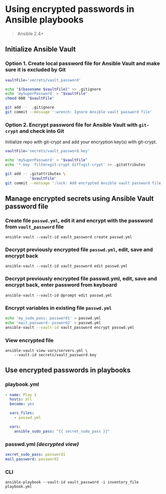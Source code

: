 Using encrypted passwords in Ansible playbooks
==============================================

> Ansible 2.4+

Initialize Ansible Vault
------------------------

### Option 1. Create local password file for Ansible Vault and make sure it is excluded by Git

```bash
vaultFile='secrets/vault_password'

echo "$(basename $vaultFile)" >> .gitignore
echo 'mySuperPassword' > "$vaultFile"
chmod 600 "$vaultFile"

git add --  .gitignore
git commit --message ':wrench: Ignore Ansible vault password file'
```


### Option 2. Encrypt password file for Ansible Vault with `git-crypt` and check into Git

Initialize repo with git-crypt and add your encryption key(s) with git-crypt.

```bash
vaultFile='secrets/vault_password.key'

echo 'mySuperPassword' > "$vaultFile"
echo '*.key  filter=git-crypt diff=git-crypt' >> .gitattributes

git add -- .gitattributes \
           "$vaultFile"
git commit --message ':lock: Add encrypted Ansible vault password file'
```


Manage encrypted secrets using Ansible Vault password file
----------------------------------------------------------

### Create file `passwd.yml`, edit it and encrypt with the password from `vault_password` file

    ansible-vault --vault-id vault_password create passwd.yml

### Decrypt previously encrypted file `passwd.yml`, edit, save and encrypt back

    ansible-vault --vault-id vault_password edit passwd.yml

### Decrypt previously encrypted file passwd.yml, edit, save and encrypt back, enter password from keyboard

    ansible-vault --vault-id @prompt edit passwd.yml

### Encrypt variables in existing file `passwd.yml`

```bash
echo 'my_sudo_pass: password1' > passwd.yml
echo 'mail_password: pssword2' > passwd.yml
ansible-vault --vault-id vault_password encrypt passwd.yml
```

### View encrypted file

    ansible-vault view vars/servers.yml \
        --vault-id secrets/vault_password.key


Use encrypted passwords in playbooks
------------------------------------

### playbook.yml

```yaml
- name: Play 1
  hosts: all
  become: yes

  vars_files:
    - passwd.yml

  vars:
    ansible_sudo_pass: "{{ secret_sudo_pass }}"
```


### passwd.yml *(decrypted view)*

```yaml
secret_sudo_pass: password1
mail_password: password2
```


### CLI

    ansible-playbook --vault-id vault_password -i inventory_file playbook.yml
